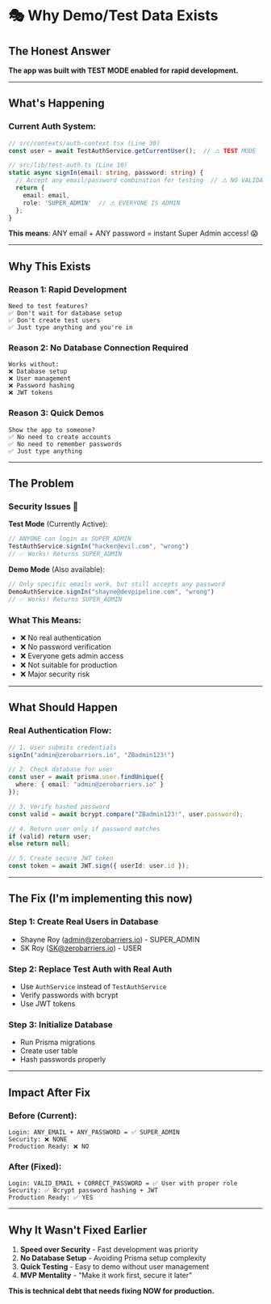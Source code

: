 # 🎭 Why Demo/Test Data Exists

## The Honest Answer

**The app was built with TEST MODE enabled for rapid development.**

---

## What's Happening

### Current Auth System:

```typescript
// src/contexts/auth-context.tsx (Line 30)
const user = await TestAuthService.getCurrentUser();  // ⚠️ TEST MODE

// src/lib/test-auth.ts (Line 10)
static async signIn(email: string, password: string) {
  // Accept any email/password combination for testing  // ⚠️ NO VALIDATION
  return {
    email: email,
    role: 'SUPER_ADMIN'  // ⚠️ EVERYONE IS ADMIN
  };
}
```

**This means**: ANY email + ANY password = instant Super Admin access! 😱

---

## Why This Exists

### Reason 1: Rapid Development
```
Need to test features?
✅ Don't wait for database setup
✅ Don't create test users
✅ Just type anything and you're in
```

### Reason 2: No Database Connection Required
```
Works without:
❌ Database setup
❌ User management
❌ Password hashing
❌ JWT tokens
```

### Reason 3: Quick Demos
```
Show the app to someone?
✅ No need to create accounts
✅ No need to remember passwords
✅ Just type anything
```

---

## The Problem

### Security Issues 🔴

**Test Mode** (Currently Active):
```typescript
// ANYONE can login as SUPER_ADMIN
TestAuthService.signIn("hacker@evil.com", "wrong")
// ✅ Works! Returns SUPER_ADMIN
```

**Demo Mode** (Also available):
```typescript
// Only specific emails work, but still accepts any password
DemoAuthService.signIn("shayne@devpipeline.com", "wrong")
// ✅ Works! Returns SUPER_ADMIN
```

### What This Means:
- ❌ No real authentication
- ❌ No password verification
- ❌ Everyone gets admin access
- ❌ Not suitable for production
- ❌ Major security risk

---

## What Should Happen

### Real Authentication Flow:

```typescript
// 1. User submits credentials
signIn("admin@zerobarriers.io", "ZBadmin123!")

// 2. Check database for user
const user = await prisma.user.findUnique({
  where: { email: "admin@zerobarriers.io" }
});

// 3. Verify hashed password
const valid = await bcrypt.compare("ZBadmin123!", user.password);

// 4. Return user only if password matches
if (valid) return user;
else return null;

// 5. Create secure JWT token
const token = await JWT.sign({ userId: user.id });
```

---

## The Fix (I'm implementing this now)

### Step 1: Create Real Users in Database
- Shayne Roy (admin@zerobarriers.io) - SUPER_ADMIN
- SK Roy (SK@zerobarriers.io) - USER

### Step 2: Replace Test Auth with Real Auth
- Use `AuthService` instead of `TestAuthService`
- Verify passwords with bcrypt
- Use JWT tokens

### Step 3: Initialize Database
- Run Prisma migrations
- Create user table
- Hash passwords properly

---

## Impact After Fix

### Before (Current):
```
Login: ANY_EMAIL + ANY_PASSWORD = ✅ SUPER_ADMIN
Security: ❌ NONE
Production Ready: ❌ NO
```

### After (Fixed):
```
Login: VALID_EMAIL + CORRECT_PASSWORD = ✅ User with proper role
Security: ✅ Bcrypt password hashing + JWT
Production Ready: ✅ YES
```

---

## Why It Wasn't Fixed Earlier

1. **Speed over Security** - Fast development was priority
2. **No Database Setup** - Avoiding Prisma setup complexity
3. **Quick Testing** - Easy to demo without user management
4. **MVP Mentality** - "Make it work first, secure it later"

**This is technical debt that needs fixing NOW for production.**

